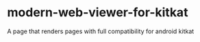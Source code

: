 # modern-web-viewer-for-kitkat
A page that renders pages with full compatibility for android kitkat
